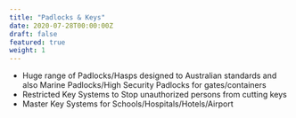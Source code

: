 ```yaml
---
title: "Padlocks & Keys"
date: 2020-07-28T00:00:00Z
draft: false
featured: true
weight: 1
---
```


- Huge range of Padlocks/Hasps designed to Australian standards and also Marine Padlocks/High Security Padlocks for gates/containers
- Restricted Key Systems to Stop unauthorized persons from cutting keys
- Master Key Systems for Schools/Hospitals/Hotels/Airport
